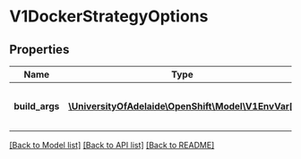 # V1DockerStrategyOptions

## Properties
Name | Type | Description | Notes
------------ | ------------- | ------------- | -------------
**build_args** | [**\UniversityOfAdelaide\OpenShift\Model\V1EnvVar[]**](V1EnvVar.md) | Args contains any build arguments that are to be passed to Docker.  See https://docs.docker.com/engine/reference/builder/#/arg for more details | [optional] 

[[Back to Model list]](../README.md#documentation-for-models) [[Back to API list]](../README.md#documentation-for-api-endpoints) [[Back to README]](../README.md)


